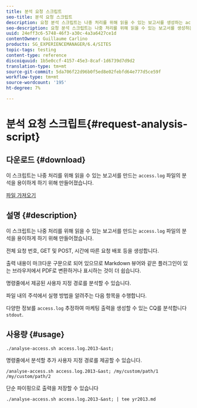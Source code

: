 ```yaml
---
title: 분석 요청 스크립트
seo-title: 분석 요청 스크립트
description: 요청 분석 스크립트는 나중 처리를 위해 읽을 수 있는 보고서를 생성하는 access.log 파일의 분석을 용이하게 하기 위해 수행됩니다
seo-description: 요청 분석 스크립트는 나중 처리를 위해 읽을 수 있는 보고서를 생성하는 access.log 파일의 분석을 용이하게 하기 위해 수행됩니다
uuid: 24eff3c6-5748-46f3-a30c-4a3a6427ce1d
contentOwner: Guillaume Carlino
products: SG_EXPERIENCEMANAGER/6.4/SITES
topic-tags: testing
content-type: reference
discoiquuid: 1b5e0ccf-4157-45e3-8caf-1d6739d7d9d2
translation-type: tm+mt
source-git-commit: 5da706f22d96b0f5ed8e02febfd64e777d5ce59f
workflow-type: tm+mt
source-wordcount: '195'
ht-degree: 7%

---
```



# 분석 요청 스크립트{#request-analysis-script}

## 다운로드 {#download}

이 스크립트는 나중 처리를 위해 읽을 수 있는 보고서를 만드는 `access.log` 파일의 분석을 용이하게 하기 위해 만들어졌습니다.

[파일 가져오기](assets/analyse-access.sh)

## 설명 {#description}

이 스크립트는 나중 처리를 위해 읽을 수 있는 보고서를 만드는 `access.log` 파일의 분석을 용이하게 하기 위해 만들어졌습니다.

전체 요청 번호, GET 및 POST, 시간에 따른 요청 배포 등을 생성합니다.

출력 내용이 마크다운 구문으로 되어 있으므로 Markdown 뷰어와 같은 플러그인이 있는 브라우저에서 PDF로 변환하거나 표시하는 것이 더 쉽습니다.

명령줄에서 제공된 사용자 지정 경로를 분석할 수 있습니다.

파일 내의 주석에서 실행 방법을 알려주는 다음 항목을 수행합니다.

다양한 정보를 `access.log` 추정하여 마케팅 출력을 생성할 수 있는 CQ를 분석합니다 `stdout`.

## 사용량 {#usage}

`./analyse-access.sh access.log.2013-&ast;`

명령줄에서 분석할 추가 사용자 지정 경로를 제공할 수 있습니다.

`/analyse-access.sh access.log.2013-&ast; /my/custom/path/1 /my/custom/path/2`

단순 파이핑으로 출력을 저장할 수 있습니다

`./analyse-access.sh access.log.2013-&ast; | tee yr2013.md`
